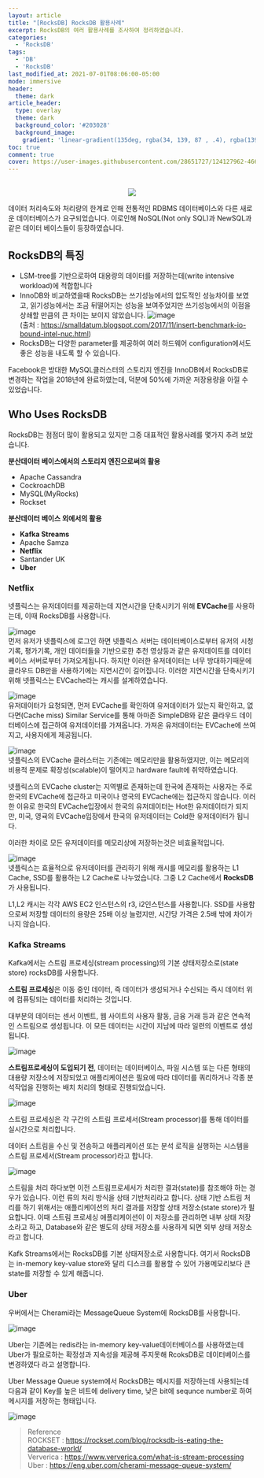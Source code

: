 ```yaml
---
layout: article
title: "[RocksDB] RocksDB 활용사례"
excerpt: RocksDB의 여러 활용사례를 조사하여 정리하였습니다.
categories:
  - 'RocksDB'
tags:
  - 'DB'
  - 'RocksDB'
last_modified_at: 2021-07-01T08:06:00-05:00
mode: immersive
header:
  theme: dark
article_header:
  type: overlay
  theme: dark
  background_color: '#203028'
  background_image:
    gradient: 'linear-gradient(135deg, rgba(34, 139, 87 , .4), rgba(139, 34, 139, .4))'
toc: true
comment: true
cover: https://user-images.githubusercontent.com/28651727/124127962-4667a500-dab7-11eb-9474-3630dd90c915.png
---
```

<br>

<div align=center>
<div class="card">
  <div class="card__image">
    <img class="image" src="https://user-images.githubusercontent.com/28651727/124079851-a09b4280-da84-11eb-87c1-c8e525739628.png"/>
  </div>
</div>
</div>

데이터 처리속도와 처리량의 한계로 인해 전통적인 RDBMS 데이터베이스와 다른 새로운 데이터베이스가 요구되었습니다. 이로인해 NoSQL(Not only SQL)과 NewSQL과 같은 데이터 베이스들이 등장하였습니다.

## RocksDB의 특징
- LSM-tree를 기반으로하여 대용량의 데이터를 저장하는데(write intensive workload)에 적합합니다
- InnoDB와 비교하였을때 RocksDB는 쓰기성능에서의 압도적인 성능차이를 보였고, 읽기성능에서는 조금 뒤떨어지는 성능을 보여주었지만 쓰기성능에서의 이점을 상쇄할 만큼의 큰 차이는 보이지 않았습니다.
![image](https://user-images.githubusercontent.com/28651727/127099410-8fde9625-df3b-4619-a432-d1a4aaf5f2a2.png)  
(출처 : https://smalldatum.blogspot.com/2017/11/insert-benchmark-io-bound-intel-nuc.html)
- RocksDB는 다양한 parameter를 제공하여 여러 하드웨어 configuration에서도 좋은 성능을 내도록 할 수 있습니다.

Facebook은 방대한 MySQL클러스터의 스토리지 엔진을 InnoDB에서 RocksDB로 변경하는 작업을 2018년에 완료하였는데, 덕분에 50%에 가까운 저장용량을 아낄 수 있었습니다. 

## Who Uses RocksDB
RocksDB는 점점더 많이 활용되고 있지만 그중 대표적인 활용사례를 몇가지 추려 보았습니다. 

**분산데이터 베이스에서의 스토리지 엔진으로써의 활용**
- Apache Cassandra
- CockroachDB
- MySQL(MyRocks)
- Rockset

**분산데이터 베이스 외에서의 활용**
- **Kafka Streams**
- Apache Samza
- **Netflix**
- Santander UK
- **Uber**

### Netflix
넷플릭스는 유저데이터를 제공하는데 지연시간을 단축시키기 위해 **EVCache**를 사용하는데, 이때 RocksDB를 사용합니다.

![image](https://user-images.githubusercontent.com/28651727/127105880-0417254d-2971-407d-82b0-2aed10b79b42.png)  
먼저 유저가 넷플릭스에 로그인 하면 넷플릭스 서버는 데이터베이스로부터 유저의 시청기록, 평가기록, 개인 데이터들을 기반으로한 추천 영상등과 같은 유저데이트를 데이터베이스 서버로부터 가져오게됩니다. 하지만 이러한 유저데이터는 너무 방대하기때문에 클라우드 DB만을 사용하기에는 지연시간이 길어집니다. 이러한 지연시간을 단축시키기 위해 넷플릭스는 EVCache라는 캐시를 설계하였습니다. 

![image](https://user-images.githubusercontent.com/28651727/127106247-d27b69fe-06ce-4b28-9882-ad76209bc84d.png)  
유저데이터가 요청되면, 먼저 EVCache를 확인하여 유저데이터가 있는지 확인하고, 없다면(Cache miss) Similar Service를 통해 아마존 SimpleDB와 같은 클라우드 데이터베이스에 접근하여 유저데이터를 가져옵니다. 가져온 유저데이터는 EVCache에 쓰여지고, 사용자에게 제공됩니다.

![image](https://user-images.githubusercontent.com/28651727/127106521-b07faa6b-a13e-45a5-87a6-39224d6c29eb.png)  
넷플릭스의 EVCache 클러스터는 기존에는 메모리만을 활용하였지만, 이는 메모리의 비용적 문제로 확장성(scalable)이 떨어지고 hardware fault에 취약하였습니다.

넷플릭스의 EVCache cluster는 지역별로 존재하는데 한국에 존재하는 사용자는 주로 한국의 EVCache에 접근하고 미국이나 영국의 EVCache에는 접근하지 않습니다. 이러한 이유로 한국의 EVCache입장에서 한국의 유저데이터는 Hot한 유저데이터가 되지만, 미국, 영귝의 EVCache입장에서 한국의 유저데이터는 Cold한 유저데이터가 됩니다. 

이러한 차이로 모든 유저데이터를 메모리상에 저장하는것은 비효율적입니다. 

![image](https://user-images.githubusercontent.com/28651727/127107542-49e39cf0-58c5-4984-b370-737100c69269.png)  
넷플릭스는 효율적으로 유저데이터를 관리하기 위해 캐시를 메모리를 활용하는 L1 Cache, SSD를 활용하는 L2 Cache로 나누었습니다. 그중 L2 Cache에서 **RocksDB**가 사용됩니다.

L1,L2 캐시는 각각 AWS EC2 인스턴스의 r3, i2인스턴스를 사용합니다. SSD를 사용함으로써 저장할 데이터의 용량은 25배 이상 늘렸지만, 시간당 가격은 2.5배 밖에 차이가 나지 않습니다.

### Kafka Streams
Kafka에서는 스트림 프로세싱(stream processing)의 기본 상태저장소로(state store) rocksDB를 사용합니다.

**스트림 프로세싱**은 이동 중인 데이터, 즉 데이터가 생성되거나 수신되는 즉시 데이터 위에 컴퓨팅되는 데이터를 처리하는 것입니다.

대부분의 데이터는 센서 이벤트, 웹 사이트의 사용자 활동, 금융 거래 등과 같은 연속적인 스트림으로 생성됩니다. 이 모든 데이터는 시간이 지남에 따라 일련의 이벤트로 생성됩니다.

![image](https://user-images.githubusercontent.com/28651727/127112312-183fd6be-68f1-4d87-8554-8b09d8498296.png)

**스트림프로세싱이 도입되기 전**, 데이터는 데이터베이스, 파일 시스템 또는 다른 형태의 대용량 저장소에 저장되었고 애플리케이션은 필요에 따라 데이터를 쿼리하거나 각종 분석작업을 진행하는 배치 처리의 형태로 진행되었습니다.

![image](https://user-images.githubusercontent.com/28651727/127112468-5dc1bcaf-cfb6-48d9-bb1a-6c848be49a06.png)

스트림 프로세싱은 각 구간의 스트림 프로세서(Stream processor)를 통해 데이터를 실시간으로 처리합니다. 

데이터 스트림을 수신 및 전송하고 애플리케이션 또는 분석 로직을 실행하는 시스템을 스트림 프로세서(Stream processor)라고 합니다.

![image](https://user-images.githubusercontent.com/28651727/127112903-3ee4239f-31f6-4073-817b-cadf0c117a59.png)

스트림을 처리 하다보면 이전 스트림프로세서가 처리한 결과(state)를 참조해야 하는 경우가 있습니다. 이런 류의 처리 방식을 상태 기반처리라고 합니다. 상태 기반 스트림 처리를 하기 위해서는 애플리케이션의 처리 결과를 저장할 상태 저장소(state store)가 필요합니다. 이때 스트림 프로세싱 애플리케이션이 이 저장소를 관리하면 내부 상태 저장소라고 하고, Database와 같은 별도의 상태 저장소를 사용하게 되면 외부 상태 저장소라고 합니다.

Kafk Streams에서는 RocksDB를 기본 상태저장소로 사용합니다. 여기서 RocksDB는 in-memory key-value store와 달리 디스크를 활용할 수 있어 가용메모리보다 큰 state를 저장할 수 있게 해줍니다.

### Uber

우버에서는 Cherami라는 MessageQueue System에 RocksDB를 사용합니다. 

![image](https://user-images.githubusercontent.com/28651727/127115290-105a9989-0b30-4402-af51-32b9ac8195f4.png)

Uber는 기존에는 redis라는 in-memory key-value데이터베이스를 사용하였는데 Uber가 필요로하는 확정성과 지속성을 제공해 주지못해 RcoksDB로 데이터베이스를 변경하였다 라고 설명합니다. 

Uber Message Queue system에서 RocksDB는 메시지를 저장하는데 사용되는데 다음과 같이 Key를 높은 비트에 delivery time, 낮은 bit에 sequnce number로 하여 메시지를 저장하는 형태입니다.

![image](https://user-images.githubusercontent.com/28651727/127115733-f03a9b6c-5b3e-4a94-a2b2-2f4821bf3dd9.png)

> Reference  
> ROCKSET : https://rockset.com/blog/rocksdb-is-eating-the-database-world/  
> Ververica : https://www.ververica.com/what-is-stream-processing
> Uber : https://eng.uber.com/cherami-message-queue-system/